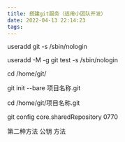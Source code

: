 ```yaml
---
title: 搭建git服务（适用小团队开发）
date: 2022-04-13 22:14:23
tags:
---
```


useradd git -s /sbin/nologin

useradd -M -g git test -s /sbin/nologin

cd /home/git/

git init --bare 项目名称.git

cd /home/git/项目名称.git

git config core.sharedRepository 0770


第二种方法 公钥 方法
